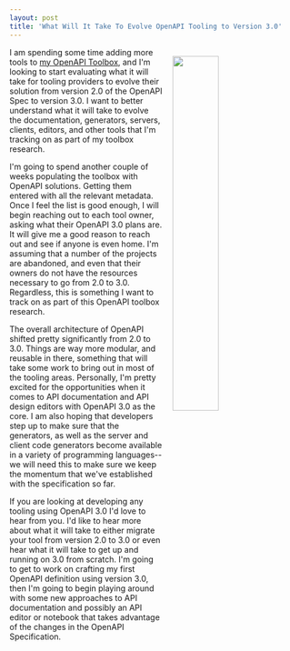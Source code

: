 ```yaml
---
layout: post
title: 'What Will It Take To Evolve OpenAPI Tooling to Version 3.0'
---
```

<p><img style="padding: 15px;" src="http://kinlane-productions.s3.amazonaws.com/api_evangelist_site/blog/openapi_spec_structural_improvements.png" alt="" width="40%" align="right" /></p>
<p>I am spending some time adding more tools to <a href="http://openapi.toolbox.apievangelist.com/">my OpenAPI Toolbox</a>, and I'm looking to start evaluating what it will take for tooling providers to evolve their solution from version 2.0 of the OpenAPI Spec to version 3.0. I want to better understand what it will take to evolve the documentation, generators, servers, clients, editors, and other tools that I'm tracking on as part of my toolbox research.</p>
<p>I'm going to spend another couple of weeks populating the toolbox with OpenAPI solutions. Getting them entered with all the relevant metadata. Once I feel the list is good enough, I will begin reaching out to each tool owner, asking what their OpenAPI 3.0 plans are. It will give me a good reason to reach out and see if anyone is even home. I'm assuming that a number of the projects are abandoned, and even that their owners do not have the resources necessary to go from 2.0 to 3.0. Regardless, this is something I want to track on as part of this OpenAPI toolbox research.</p>
<p>The overall architecture of OpenAPI shifted pretty significantly from 2.0 to 3.0. Things are way more modular, and reusable&nbsp;in there, something that will take some work to bring out in most of the tooling areas. Personally, I'm pretty excited for the opportunities when it comes to API documentation and API design editors with OpenAPI 3.0 as the core. I am also hoping that developers step up to make sure that the generators, as well as the server and client code generators become available in a variety of programming languages--we will need this to make sure we keep the momentum that we've established with the specification so far.</p>
<p>If you are looking at developing any tooling using OpenAPI 3.0 I'd love to hear from you. I'd like to hear more about what it will take to either migrate your tool from version 2.0 to 3.0&nbsp;or even hear what it will take to get up and running on 3.0 from scratch. I'm going to get to work on crafting my first OpenAPI definition using version 3.0, then I'm going to begin playing around with some new approaches to API documentation and possibly an API editor or notebook that takes advantage of the changes in the OpenAPI Specification.</p>